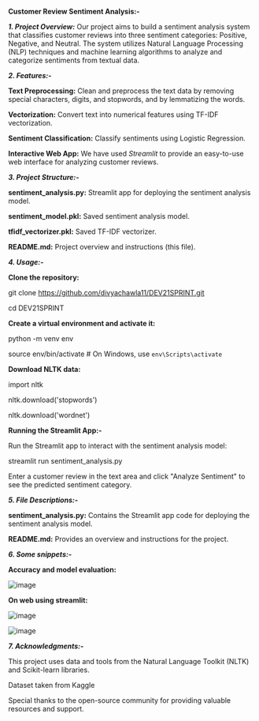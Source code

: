 **Customer Review Sentiment Analysis:-**

**_1. Project Overview:_**
Our project aims to build a sentiment analysis system that classifies customer reviews into three sentiment categories: Positive, Negative, and Neutral. The system utilizes Natural Language Processing (NLP) techniques and machine learning algorithms to analyze and categorize sentiments from textual data.

_**2. Features:-**_

**Text Preprocessing:** Clean and preprocess the text data by removing special characters, digits, and stopwords, and by lemmatizing the words.

**Vectorization:** Convert text into numerical features using TF-IDF vectorization.

**Sentiment Classification:** Classify sentiments using Logistic Regression.

**Interactive Web App:** We have used _Streamlit_ to provide an easy-to-use web interface for analyzing customer reviews.


_**3. Project Structure:-**_

**sentiment_analysis.py:** Streamlit app for deploying the sentiment analysis model.

**sentiment_model.pkl:** Saved sentiment analysis model.

**tfidf_vectorizer.pkl:** Saved TF-IDF vectorizer.

**README.md:** Project overview and instructions (this file).


_**4. Usage:-**_

**Clone the repository:**

git clone https://github.com/divyachawla11/DEV21SPRINT.git

cd DEV21SPRINT

**Create a virtual environment and activate it:**

python -m venv env

source env/bin/activate  # On Windows, use `env\Scripts\activate`

**Download NLTK data:**

import nltk

nltk.download('stopwords')

nltk.download('wordnet')

**Running the Streamlit App:-**

Run the Streamlit app to interact with the sentiment analysis model:

streamlit run sentiment_analysis.py

Enter a customer review in the text area and click "Analyze Sentiment" to see the predicted sentiment category.

_**5. File Descriptions:-**_

**sentiment_analysis.py:** Contains the Streamlit app code for deploying the sentiment analysis model.

**README.md:** Provides an overview and instructions for the project.

_**6. Some snippets:-**_

   **Accuracy and model evaluation:**
   
   ![image](https://github.com/user-attachments/assets/49dfb67c-307a-4cca-b48a-d24ac22d7496)
  
   **On web using streamlit:**
   
   ![image](https://github.com/user-attachments/assets/51abede6-9778-4266-b4ac-5bd730cd619b)

   ![image](https://github.com/user-attachments/assets/3b3b5e7f-bf2d-4336-8906-e9caac939dae)


_**7. Acknowledgments:-**_

This project uses data and tools from the Natural Language Toolkit (NLTK) and Scikit-learn libraries.

Dataset taken from Kaggle

Special thanks to the open-source community for providing valuable resources and support.
